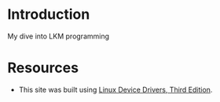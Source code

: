 # Introduction
My dive into LKM programming

# Resources
* This site was built using [Linux Device Drivers, Third Edition](https://lwn.net/Kernel/LDD3/).
